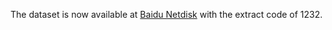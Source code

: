 The dataset is now available at [Baidu Netdisk](https://pan.baidu.com/s/1NwozDQho5zeAHkr0nS_lgQ) with the extract code of 1232.
